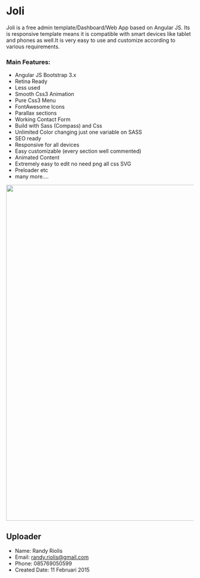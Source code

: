 # Joli
Joli is a free admin template/Dashboard/Web App based on Angular JS. Its is responsive template means it is compatible with smart devices like tablet and phones as well.It is very easy to use and customize according to various requirements. 

### Main Features:
* Angular JS Bootstrap 3.x
* Retina Ready
* Less used
* Smooth Css3 Animation
* Pure Css3 Menu
* FontAwesome Icons
* Parallax sections
* Working Contact Form
* Build with Sass (Compass) and Css
* Unlimited Color changing just one variable on SASS
* SEO ready
* Responsive for all devices
* Easy customizable (every section well commented)
* Animated Content
* Extremely easy to edit no need png all css SVG
* Preloader etc
* many more….

<img src="https://raw.github.com/r4nd1/template-cpanel-joli/master/screenshot.jpg" width="900">

## Uploader
* Name: Randy Riolis
* Email: randy.riolis@gmail.com
* Phone: 085769050599
* Created Date: 11 Februari 2015